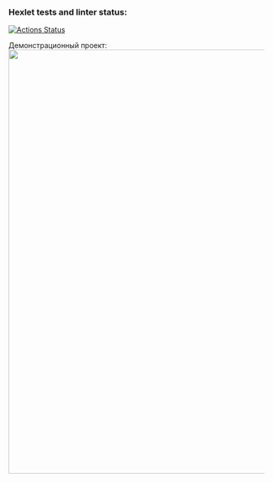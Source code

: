 ### Hexlet tests and linter status:
[![Actions Status](https://github.com/EEFIMOVA2021/java-project-lvl2/workflows/hexlet-check/badge.svg)](https://github.com/EEFIMOVA2021/java-project-lvl2/actions)

Демонстрационный проект:
<a href="https://asciinema.org/a/grPDsjFG2Y3mkZ1X7x6ZECo6y?autoplay=1"><img src="https://asciinema.org/a/grPDsjFG2Y3mkZ1X7x6ZECo6y.png" width="836"/></a>